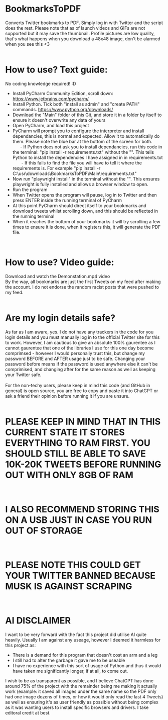 # BookmarksToPDF <br>
Converts Twitter bookmarks to PDF. Simply log in with Twitter and the script does the rest. Please note that as of launch videos and GIFs are not supported but it may save the thumbnail. Profile pictures are low quality, that's what happens when you download a 48x48 image, don't be alarmed when you see this <3
<br>
<br>

# How to use? Text guide: <br>
No coding knowledge required! :D  <br>
- Install PyCharm Community Edition, scroll down: https://www.jetbrains.com/pycharm/ <br>
- Install Python. Tick both "install as admin" and "create PATH" commands. https://www.python.org/downloads/ <br>
- Download the "Main" folder of this Git, and store it in a folder by itself to ensure it doesn't overwrite any data of yours <br>
- Open PyCharm, and load this project <br>
- PyCharm will prompt you to configure the interpreter and install dependancies, this is normal and expected. Allow it to automatically do them. Please note the blue bar at the bottom of the screen for both. <br>
&nbsp;&nbsp;&nbsp;&nbsp;&nbsp;&nbsp;- If Python does not ask you to install dependancies, run this code in the terminal: "pip install -r requirements.txt" without the "". This tells Python to install the dependencies I have assigned in in requirements.txt <br>
&nbsp;&nbsp;&nbsp;&nbsp;&nbsp;&nbsp; - If this fails to find the file you will have to tell it where the requirements is. For example "pip install -r C:\usr\downloads\BookmarksToPDF\Main\requirements.txt" <br>
- Now run "playwright install" in the terminal without the "". This ensures playwright is fully installed and allows a browser window to open. <br>
- Run the program <br>
- When Twitter opens the program will pause, log in to Twitter and then press ENTER inside the running terminal of PyCharm <br>
- At this point PyCharm should direct itself to your bookmarks and download tweets whilst scrolling down, and this should be reflected in the running terminal <br>
- When it reaches the bottom of your bookmarks it will try scrolling a few times to ensure it is done, when it registers this, it will generate the PDF file. <br>
 <br>

# How to use? Video guide: <br>
Download and watch the Demonstation.mp4 video <br>
By the way, all bookmarks are just the first Tweets on my feed after making the account. I do not endorse the random racist posts that were pushed to my feed. <br>
<br>

# Are my login details safe?
As far as I am aware, yes. I do not have any trackers in the code for you login details and you must manually log in to the official Twitter site for this to work. However, I am cautious to give an absolute 100% gaurentee as I cannot gaurentee that one of the libraries I use for this one day become comprimsed - however I would personally trust this, but change my password BEFORE and AFTER usage just to be safe. Changing your password before means if the password is used anywhere else it can't be comprimised, and changing after for the same reason as well as keeping your Twitter safe. <br>
 <br>
For the non-techy users, please keep in mind this code (and GitHub in general) is open source, you are free to copy and paste it into ChatGPT or ask a friend their opinion before running it if you are unsure. <br>
 <br>
# PLEASE KEEP IN MIND THAT IN THIS CURRENT STATE IT STORES EVERYTHING TO RAM FIRST. YOU SHOULD STILL BE ABLE TO SAVE 10K-20K TWEETS BEFORE RUNNING OUT WITH ONLY 8GB OF RAM  <br>
<br>

# I ALSO RECOMMEND STORING THIS ON A USB JUST IN CASE YOU RUN OUT OF STORAGE <br>
<br>

# PLEASE NOTE THIS COULD GET YOUR TWITTER BANNED BECAUSE MUSK IS AGAINST SCRAPING <br>
<br>

# AI DISCLAIMER
I want to be very forward with the fact this project did utilise AI quite heavily. Usually I am against any useage, however I deemed it harmless for this project as: <br>
- There is a demand for this program that doesn't cost an arm and a leg <br>
- I still had to alter the garbage it gave me to be useable <br>
- I have no experience with this sort of usage of Python and thus it would have taken me significantly longer, if at all, to come out. <br>

I wish to be as transparent as possible, and I believe ChatGPT has done around 75% of the project with the remainder being me making it actually work (example: it saved all images under the same name so the PDF only had one image dozens of times, or how it would only read the last 4 Tweets) as well as ensuring it's as user friendly as possible without being complex as it was wanting users to install specific browsers and drivers. I take editoral credit at best. <br>

